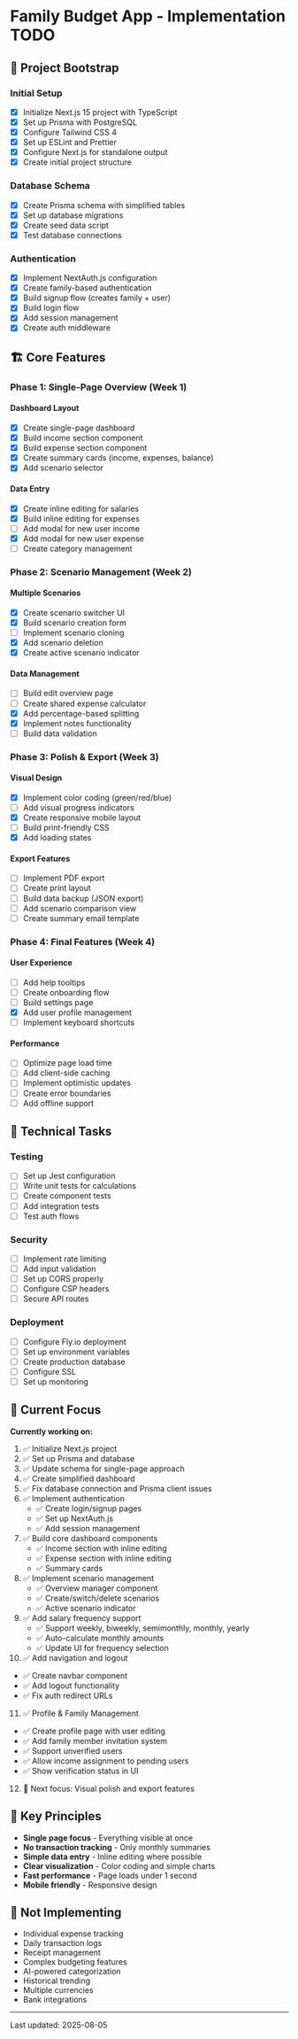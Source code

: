# Family Budget App - Implementation TODO

## 🚀 Project Bootstrap

### Initial Setup

- [x] Initialize Next.js 15 project with TypeScript
- [x] Set up Prisma with PostgreSQL
- [x] Configure Tailwind CSS 4
- [x] Set up ESLint and Prettier
- [x] Configure Next.js for standalone output
- [x] Create initial project structure

### Database Schema

- [x] Create Prisma schema with simplified tables
- [x] Set up database migrations
- [x] Create seed data script
- [x] Test database connections

### Authentication

- [x] Implement NextAuth.js configuration
- [x] Create family-based authentication
- [x] Build signup flow (creates family + user)
- [x] Build login flow
- [x] Add session management
- [x] Create auth middleware

## 🏗️ Core Features

### Phase 1: Single-Page Overview (Week 1)

#### Dashboard Layout

- [x] Create single-page dashboard
- [x] Build income section component
- [x] Build expense section component
- [x] Create summary cards (income, expenses, balance)
- [x] Add scenario selector

#### Data Entry

- [x] Create inline editing for salaries
- [x] Build inline editing for expenses
- [ ] Add modal for new user income
- [x] Add modal for new user expense
- [ ] Create category management

### Phase 2: Scenario Management (Week 2)

#### Multiple Scenarios

- [x] Create scenario switcher UI
- [x] Build scenario creation form
- [ ] Implement scenario cloning
- [x] Add scenario deletion
- [x] Create active scenario indicator

#### Data Management

- [ ] Build edit overview page
- [ ] Create shared expense calculator
- [x] Add percentage-based splitting
- [x] Implement notes functionality
- [ ] Build data validation

### Phase 3: Polish & Export (Week 3)

#### Visual Design

- [x] Implement color coding (green/red/blue)
- [ ] Add visual progress indicators
- [x] Create responsive mobile layout
- [ ] Build print-friendly CSS
- [x] Add loading states

#### Export Features

- [ ] Implement PDF export
- [ ] Create print layout
- [ ] Build data backup (JSON export)
- [ ] Add scenario comparison view
- [ ] Create summary email template

### Phase 4: Final Features (Week 4)

#### User Experience

- [ ] Add help tooltips
- [ ] Create onboarding flow
- [ ] Build settings page
- [x] Add user profile management
- [ ] Implement keyboard shortcuts

#### Performance

- [ ] Optimize page load time
- [ ] Add client-side caching
- [ ] Implement optimistic updates
- [ ] Create error boundaries
- [ ] Add offline support

## 🔧 Technical Tasks

### Testing

- [ ] Set up Jest configuration
- [ ] Write unit tests for calculations
- [ ] Create component tests
- [ ] Add integration tests
- [ ] Test auth flows

### Security

- [ ] Implement rate limiting
- [ ] Add input validation
- [ ] Set up CORS properly
- [ ] Configure CSP headers
- [ ] Secure API routes

### Deployment

- [ ] Configure Fly.io deployment
- [ ] Set up environment variables
- [ ] Create production database
- [ ] Configure SSL
- [ ] Set up monitoring

## 🎯 Current Focus

**Currently working on:**

1. ✅ Initialize Next.js project
2. ✅ Set up Prisma and database
3. ✅ Update schema for single-page approach
4. ✅ Create simplified dashboard
5. ✅ Fix database connection and Prisma client issues
6. ✅ Implement authentication
   - ✅ Create login/signup pages
   - ✅ Set up NextAuth.js
   - ✅ Add session management
7. ✅ Build core dashboard components
   - ✅ Income section with inline editing
   - ✅ Expense section with inline editing
   - ✅ Summary cards
8. ✅ Implement scenario management
   - ✅ Overview manager component
   - ✅ Create/switch/delete scenarios
   - ✅ Active scenario indicator
9. ✅ Add salary frequency support
   - ✅ Support weekly, biweekly, semimonthly, monthly, yearly
   - ✅ Auto-calculate monthly amounts
   - ✅ Update UI for frequency selection
10. ✅ Add navigation and logout

- ✅ Create navbar component
- ✅ Add logout functionality
- ✅ Fix auth redirect URLs

11. ✅ Profile & Family Management

- ✅ Create profile page with user editing
- ✅ Add family member invitation system
- ✅ Support unverified users
- ✅ Allow income assignment to pending users
- ✅ Show verification status in UI

12. 🔄 Next focus: Visual polish and export features

## 📝 Key Principles

- **Single page focus** - Everything visible at once
- **No transaction tracking** - Only monthly summaries
- **Simple data entry** - Inline editing where possible
- **Clear visualization** - Color coding and simple charts
- **Fast performance** - Page loads under 1 second
- **Mobile friendly** - Responsive design

## 🚫 Not Implementing

- Individual expense tracking
- Daily transaction logs
- Receipt management
- Complex budgeting features
- AI-powered categorization
- Historical trending
- Multiple currencies
- Bank integrations

---

Last updated: 2025-08-05
